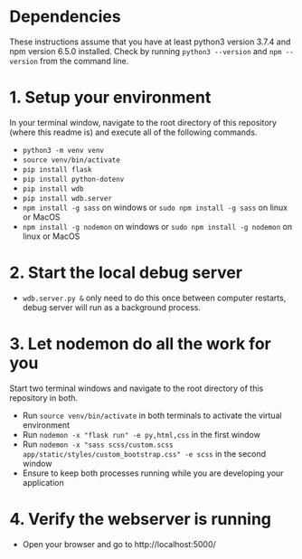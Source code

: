 # Dependencies
These instructions assume that you have at least python3 version 3.7.4 and npm version 6.5.0 installed. Check by running ```python3 --version``` and ```npm --version``` from the command line.

# 1. Setup your environment 
In your terminal window, navigate to the root directory of this repository (where this readme is) and execute all of the following commands.
- ```python3 -m venv venv``` 
- ```source venv/bin/activate``` 
- ```pip install flask``` 
- ```pip install python-dotenv``` 
- ```pip install wdb``` 
- ```pip install wdb.server```
- ```npm install -g sass``` on windows or ```sudo npm install -g sass``` on linux or MacOS
- ```npm install -g nodemon``` on windows or ```sudo npm install -g nodemon``` on linux or MacOS

# 2. Start the local debug server
- ```wdb.server.py &``` only need to do this once between computer restarts, debug server will run as a background process.

# 3. Let nodemon do all the work for you
Start two terminal windows and navigate to the root directory of this repository in both.
- Run ```source venv/bin/activate``` in both terminals to activate the virtual environment
- Run ```nodemon -x "flask run" -e py,html,css``` in the first window
- Run ```nodemon -x "sass scss/custom.scss app/static/styles/custom_bootstrap.css" -e scss``` in the second window
- Ensure to keep both processes running while you are developing your application

# 4. Verify the webserver is running
- Open your browser and go to http://localhost:5000/


